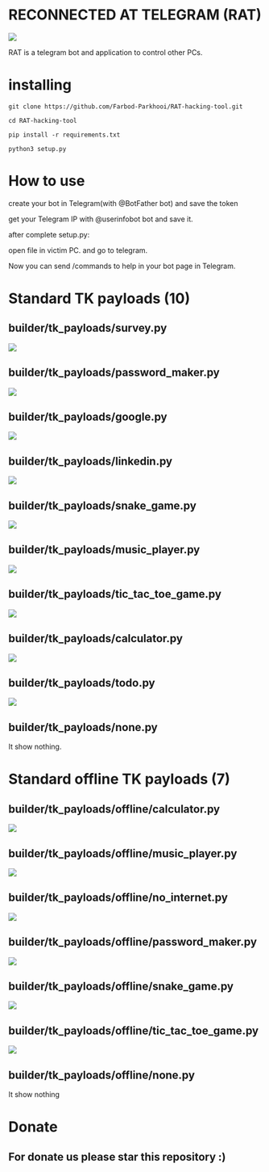 # RECONNECTED AT TELEGRAM (RAT) 

<img src="Files/first.jpeg" />

RAT is a telegram bot and application to control other PCs.

# installing

```
git clone https://github.com/Farbod-Parkhooi/RAT-hacking-tool.git

cd RAT-hacking-tool

pip install -r requirements.txt

python3 setup.py
```

# How to use 

<p>

create your bot in Telegram(with @BotFather bot) and save the token

get your Telegram IP with @userinfobot bot and save it.

after complete setup.py:

open file in victim PC. and go to telegram.

Now you can send /commands to help in your bot page in Telegram.
</p>

# Standard TK payloads (10)

## builder/tk_payloads/survey.py
<img src="Files/survey.png" />

## builder/tk_payloads/password_maker.py
<img src="Files/password_maker.png" />

## builder/tk_payloads/google.py
<img src="Files/google.png" />

## builder/tk_payloads/linkedin.py
<img src="Files/linkedin.png" />

## builder/tk_payloads/snake_game.py
<img src="Files/snake_game.png" />

## builder/tk_payloads/music_player.py
<img src="Files/music_player.png" />

## builder/tk_payloads/tic_tac_toe_game.py
<img src="Files/tic_tac_toe_game.png" />

## builder/tk_payloads/calculator.py
<img src="Files/calculator.png" />

## builder/tk_payloads/todo.py
<img src="Files/todo.png" />

## builder/tk_payloads/none.py
<p>
It show nothing.
</p>

# Standard offline TK payloads (7)

## builder/tk_payloads/offline/calculator.py
<img src="Files/calculator.png" />

## builder/tk_payloads/offline/music_player.py
<img src="Files/music_player.png" />

## builder/tk_payloads/offline/no_internet.py
<img src="Files/no_internet.png" />

## builder/tk_payloads/offline/password_maker.py
<img src="Files/password_maker.png" />

## builder/tk_payloads/offline/snake_game.py
<img src="Files/snake_game.png" />

## builder/tk_payloads/offline/tic_tac_toe_game.py
<img src="Files/tic_tac_toe_game.png" />

## builder/tk_payloads/offline/none.py
<p>
It show nothing
</p>

# Donate

## <b> For donate us please star this repository :) </b>
 